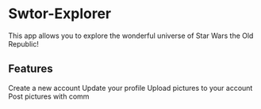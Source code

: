 # Swtor-Explorer
This app allows you to explore the wonderful universe of Star Wars the Old Republic!

## Features
Create a new account
Update your profile
Upload pictures to your account
Post pictures with comm
